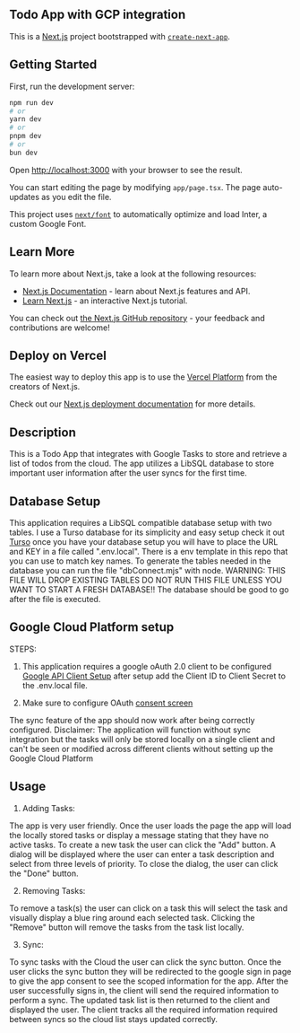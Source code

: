## Todo App with GCP integration

This is a [Next.js](https://nextjs.org/) project bootstrapped with [`create-next-app`](https://github.com/vercel/next.js/tree/canary/packages/create-next-app).

## Getting Started

First, run the development server:

```bash
npm run dev
# or
yarn dev
# or
pnpm dev
# or
bun dev
```

Open [http://localhost:3000](http://localhost:3000) with your browser to see the result.

You can start editing the page by modifying `app/page.tsx`. The page auto-updates as you edit the file.

This project uses [`next/font`](https://nextjs.org/docs/basic-features/font-optimization) to automatically optimize and load Inter, a custom Google Font.

## Learn More

To learn more about Next.js, take a look at the following resources:

- [Next.js Documentation](https://nextjs.org/docs) - learn about Next.js features and API.
- [Learn Next.js](https://nextjs.org/learn) - an interactive Next.js tutorial.

You can check out [the Next.js GitHub repository](https://github.com/vercel/next.js/) - your feedback and contributions are welcome!

## Deploy on Vercel

The easiest way to deploy this app is to use the [Vercel Platform](https://vercel.com/new?utm_medium=default-template&filter=next.js&utm_source=create-next-app&utm_campaign=create-next-app-readme) from the creators of Next.js.

Check out our [Next.js deployment documentation](https://nextjs.org/docs/deployment) for more details.

## Description

This is a Todo App that integrates with Google Tasks to store and retrieve a list of todos from the cloud. The app utilizes a LibSQL database to store important user information after the user syncs for the first time.

## Database Setup
This application requires a LibSQL compatible database setup with two tables. I use a Turso database for its simplicity and easy setup check it out [Turso](https://turso.tech/) once you have your database setup you will have to place the URL and KEY in a file called ".env.local". There is a env template in this repo that you can use to match key names. To generate the tables needed in the database you can run the file "dbConnect.mjs" with node. WARNING: THIS FILE WILL DROP EXISTING TABLES DO NOT RUN THIS FILE UNLESS YOU WANT TO START A FRESH DATABASE!! The database should be good to go after the file is executed.

## Google Cloud Platform setup
STEPS:
1. This application requires a google oAuth 2.0 client to be configured [Google API Client Setup](https://console.cloud.google.com/apis/dashboard) after setup add the Client ID to Client Secret to the .env.local file. 

2. Make sure to configure OAuth [consent screen](https://console.cloud.google.com/apis/credentials/consent)

The sync feature of the app should now work after being correctly configured. 
Disclaimer: The application will function without sync integration but the tasks will only be stored locally on a single client and can't be seen or modified across different clients without setting up the Google Cloud Platform

## Usage
1. Adding Tasks:

The app is very user friendly. Once the user loads the page the app will load the locally stored tasks or display a message stating that they have no active tasks. To create a new task the user can click the "Add" button. A dialog will be displayed where the user can enter a task description and select from three levels of priority. To close the dialog, the user can click the "Done" button. 

2. Removing Tasks:

To remove a task(s) the user can click on a task this will select the task and visually display a blue ring around each selected task. Clicking the "Remove" button will remove the tasks from the task list locally.

3. Sync:

To sync tasks with the Cloud the user can click the sync button. Once the user clicks the sync button they will be redirected to the google sign in page to give the app consent to see the scoped information for the app. After the user successfully signs in, the client will send the required information to perform a sync. The updated task list is then returned to the client and displayed the user. The client tracks all the required information required between syncs so the cloud list stays updated correctly.
